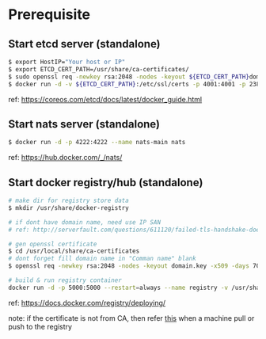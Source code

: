 # Prerequisite
## Start etcd server (standalone)

```sh
$ export HostIP="Your host or IP"
$ export ETCD_CERT_PATH=/usr/share/ca-certificates/
$ sudo openssl req -newkey rsa:2048 -nodes -keyout ${ETCD_CERT_PATH}domain.crt -x509 -days 700 -out ${ETCD_CERT_PATH}domain.crt
$ docker run -d -v ${ETCD_CERT_PATH}:/etc/ssl/certs -p 4001:4001 -p 2380:2380 -p 2379:2379  --name etcd quay.io/coreos/etcd  /usr/local/bin/etcd -name etcd0  -advertise-client-urls http://$HostIP:2379,http://$HostIP:4001  -listen-client-urls http://0.0.0.0:2379,http://0.0.0.0:4001  -initial-advertise-peer-urls http://$HostIP:2380  -listen-peer-urls http://0.0.0.0:2380  -initial-cluster-token etcd-cluster-1  -initial-cluster etcd0=http://$HostIP:2380  -initial-cluster-state new
```

ref: https://coreos.com/etcd/docs/latest/docker_guide.html

## Start nats server (standalone)
```sh
$ docker run -d -p 4222:4222 --name nats-main nats
```

ref: https://hub.docker.com/_/nats/

## Start docker registry/hub (standalone)


```sh
# make dir for registry store data
$ mkdir /usr/share/docker-registry

# if dont have domain name, need use IP SAN
# ref: http://serverfault.com/questions/611120/failed-tls-handshake-does-not-contain-any-ip-sans

# gen openssl certificate
$ cd /usr/local/share/ca-certificates
# dont forget fill domain name in "Comman name" blank
$ openssl req -newkey rsa:2048 -nodes -keyout domain.key -x509 -days 700 -out domain.crt

# build & run registry container
docker run -d -p 5000:5000 --restart=always --name registry -v /usr/share/docker-registry:/var/lib/registry -v /usr/local/share/ca-certificates:/certs -e REGISTRY_HTTP_TLS_CERTIFICATE=/certs/domain.crt -e REGISTRY_HTTP_TLS_KEY=/certs/domain.key  registry:2
```
ref: https://docs.docker.com/registry/deploying/

note: if the certificate is not from CA, then refer [this](https://success.docker.com/Datacenter/Solve/I_get_%22x509%3A_certificate_signed_by_unknown_authority%22_error_when_I_try_to_login_to_my_DTR_with_default_certificates) when a machine pull or push to the registry
